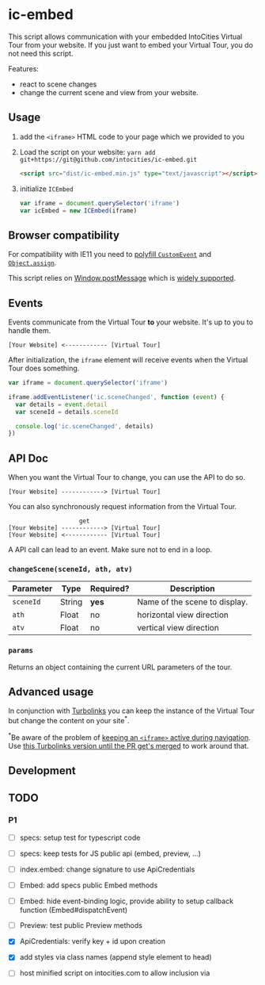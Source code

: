 # ic-embed

This script allows communication with your embedded IntoCities Virtual Tour
from your website. If you just want to embed your Virtual Tour, you do not need this script.

Features:

- react to scene changes
- change the current scene and view from your website.

## Usage

1. add the `<iframe>` HTML code to your page which we provided to you
2. Load the script on your website:
   `yarn add git+https://git@github.com/intocities/ic-embed.git`

   ```html
   <script src="dist/ic-embed.min.js" type="text/javascript"></script>
   ```

3. initialize `ICEmbed`
   ```javascript
   var iframe = document.querySelector('iframe')
   var icEmbed = new ICEmbed(iframe)
   ```

## Browser compatibility

For compatibility with IE11 you need to [polyfill `CustomEvent`](https://github.com/kumarharsh/custom-event-polyfill) and [`Object.assign`](https://developer.mozilla.org/en-US/docs/Web/JavaScript/Reference/Global_Objects/Object/assign).

This script relies on [Window.postMessage](https://developer.mozilla.org/en-US/docs/Web/API/Window/postMessage) which is [widely supported](https://caniuse.com/#feat=x-doc-messaging).

## Events

Events communicate from the Virtual Tour **to** your website. It's up to you to handle them.

```
[Your Website] <------------ [Virtual Tour]
```

After initialization, the `iframe` element will receive events when the Virtual Tour does something.

```javascript
var iframe = document.querySelector('iframe')

iframe.addEventListener('ic.sceneChanged', function (event) {
  var details = event.detail
  var sceneId = details.sceneId

  console.log('ic.sceneChanged', details)
})
```

## API Doc

When you want the Virtual Tour to change, you can use the API to do so.

```
[Your Website] ------------> [Virtual Tour]
```

You can also synchronously request information from the Virtual Tour.

```
                    get
[Your Website] ------------> [Virtual Tour]
[Your Website] <------------ [Virtual Tour]
```

A API call can lead to an event. Make sure not to end in a loop.

### `changeScene(sceneId, ath, atv)`

| Parameter | Type   | Required? | Description                   |
| --------- | ------ | --------- | ----------------------------- |
| `sceneId` | String | **yes**   | Name of the scene to display. |
| `ath`     | Float  | no        | horizontal view direction     |
| `atv`     | Float  | no        | vertical view direction       |

### `params`

Returns an object containing the current URL parameters of the tour.

## Advanced usage

In conjunction with [Turbolinks](https://github.com/turbolinks/turbolinks) you can keep the instance of the Virtual Tour but change the content on your site<sup>\*</sup>.

<sup>\*</sup>Be aware of the problem of [keeping an `<iframe>` active during navigation](https://stackoverflow.com/questions/8318264/how-to-move-an-iframe-in-the-dom-without-losing-its-state#answer-8318401). Use [this Turbolinks version until the PR get's merged](https://github.com/turbolinks/turbolinks/pull/457) to work around that.

## Development

## TODO

### P1

- [ ] specs: setup test for typescript code
- [ ] specs: keep tests for JS public api (embed, preview, ...)

- [ ] index.embed: change signature to use ApiCredentials
- [ ] Embed: add specs public Embed methods
- [ ] Embed: hide event-binding logic, provide ability to setup callback function (Embed#dispatchEvent)
- [ ] Preview: test public Preview methods
- [x] ApiCredentials: verify key + id upon creation
- [x] add styles via class names (append style element to head)

- [ ] host minified script on intocities.com to allow inclusion via <script>.
- [ ] docs: update README
- [ ] docs: create demo pages
- [ ] docs: adjust embedding instructions
- [ ] docs: describe how to adjust button colors

### P2

- [ ] chore: setup CI/CD for linter and test runs
- [ ] Preview+Embed: support setting of start scene and initial view direction
- [ ] Embed: make communication (sendmessage) optional (default: disabled)

### P3

- [ ] Preview: when container comes into the view, add preloads for tour
- [ ] Embed: are more preloads needed?

- [ ] ApiCredentials: rename? this contains URLs already ... should hold tour picture url etc, too, after verify
